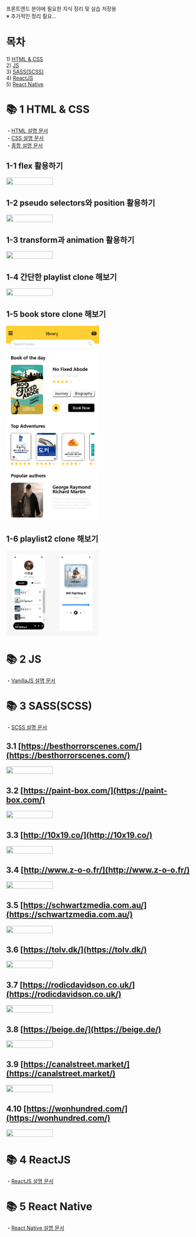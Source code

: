 프론트엔드 분야에 필요한 지식 정리 및 실습 저장용   
※ 추가적인 정리 필요...

# 목차
1\) [HTML & CSS](#-1-html--css)   
2\) [JS](#-2-js)   
3\) [SASS(SCSS)](#-3-sassscss)   
4\) [ReactJS](#-4-reactjs)   
5\) [React Native](#-5-react-native)   

# 📚 1 HTML & CSS
・[HTML 설명 문서](https://github.com/Seok93/front-end-study/blob/master/1_HTML%26CSS/HTML%20%EC%84%A4%EB%AA%85.md)   
・[CSS 설명 문서](https://github.com/Seok93/front-end-study/blob/master/1_HTML%26CSS/CSS%20%EC%84%A4%EB%AA%85.md)   
・[종합 설명 문서](https://github.com/Seok93/front-end-study/blob/master/1_HTML%26CSS/HTML%EA%B3%BC%20CSS%EC%9D%98%20%EA%B0%84%EB%9E%B5%ED%95%9C%20%EC%84%A4%EB%AA%85%20with%20Nomad%20Coders.md)
  
## 1-1 flex 활용하기   
<img src="https://user-images.githubusercontent.com/32609010/95164894-deb15180-07e5-11eb-962d-6ec798a466e8.PNG" width="50%" height="50%">

## 1-2 pseudo selectors와 position 활용하기   
<img src="https://user-images.githubusercontent.com/32609010/95165298-a9593380-07e6-11eb-9325-dbfde871b42b.PNG" width="50%" height="40%">

## 1-3 transform과 animation 활용하기   
<img src="https://user-images.githubusercontent.com/32609010/95165749-985cf200-07e7-11eb-8379-648d14830cda.gif" width="50%" height="50%">

## 1-4 간단한 playlist clone 해보기
<img src="https://user-images.githubusercontent.com/32609010/95298363-ebea4100-08b6-11eb-9dfa-1dd065b8c222.PNG" width="50%" height="40%">

## 1-5 book store clone 해보기
<img src="./practice/1_kokoa-clone/5_bookstore-clone/result.PNG" width="50%" height="40%">

## 1-6 playlist2 clone 해보기
<img src="./practice/1_kokoa-clone/6_playlist2-clone/result.PNG" width="50%" height="40%">

# 📚 2 JS
・[VanillaJS 설명 문서]()

# 📚 3 SASS(SCSS)
・[SCSS 설명 문서](https://github.com/Seok93/front-end-study/blob/master/3_SCSS/SCSS%20Master.md)

## 3.1 [https://besthorrorscenes.com/](https://besthorrorscenes.com/)
<img src="https://user-images.githubusercontent.com/32609010/102862259-299d4580-4474-11eb-9e21-53433446ed1c.gif" width="50%" height="50%">

## 3.2 [https://paint-box.com/](https://paint-box.com/)
<img src="https://user-images.githubusercontent.com/32609010/103049345-e4445980-45d4-11eb-85a6-01b5e7ef61ec.gif" width="50%" height="50%">

## 3.3 [http://10x19.co/](http://10x19.co/)
<img src="https://user-images.githubusercontent.com/32609010/103077699-9bf85c00-4613-11eb-9127-af9cf2f786b9.gif" width="50%" height="50%">

## 3.4 [http://www.z-o-o.fr/](http://www.z-o-o.fr/)
<img src="https://user-images.githubusercontent.com/32609010/103194597-7de86f80-4923-11eb-9cf2-71fd8149d4e9.gif" width="50%" height="50%">

## 3.5 [https://schwartzmedia.com.au/](https://schwartzmedia.com.au/)
<img src="https://user-images.githubusercontent.com/32609010/103340052-7dd4a500-4ac6-11eb-9ddc-6c3cc357c59a.gif" width="50%" height="50%">

## 3.6 [https://tolv.dk/](https://tolv.dk/)
<img src="https://user-images.githubusercontent.com/32609010/103397611-6952e400-4b7c-11eb-9d8b-d1add767ccda.gif" width="50%" height="50%">

## 3.7 [https://rodicdavidson.co.uk/](https://rodicdavidson.co.uk/)
<img src="https://user-images.githubusercontent.com/32609010/103493509-255e2880-4e75-11eb-8d34-ecadce308853.gif" width="50%" height="50%">

## 3.8 [https://beige.de/](https://beige.de/)
<img src="https://user-images.githubusercontent.com/32609010/103609920-40f32d00-4f62-11eb-9c04-c7b9c03e954f.gif" width="50%" height="50%">

## 3.9 [https://canalstreet.market/](https://canalstreet.market/)
<img src="https://user-images.githubusercontent.com/32609010/103736567-dca09e00-5033-11eb-80b2-19f19dd893b8.gif" width="50%" height="50%">


## 4.10 [https://wonhundred.com/](https://wonhundred.com/)
<img src="https://user-images.githubusercontent.com/32609010/103865479-9f0d4500-5107-11eb-86fe-08e0641b1b62.gif" width="50%" height="50%">

# 📚 4 ReactJS
・[ReactJS 설명 문서](https://github.com/Seok93/front-end-study/blob/master/4_ReactJS/ReactJS.md)

# 📚 5 React Native
・[React Native 설명 문서]()
